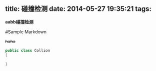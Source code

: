 title: 碰撞检测
date: 2014-05-27 19:35:21
tags:
---
__aabb碰撞检测__

#Sample Markdown

~~haha~~

```c#
public class Collion
{

}
```